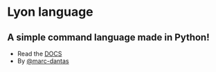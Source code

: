 # Lyon language
## A simple command language made in Python!

- Read the [DOCS](./docs/index.md)
- By [@marc-dantas](https://github.com/marc-dantas)